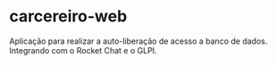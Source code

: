 # carcereiro-web

Aplicação para realizar a auto-liberação de acesso a banco de dados. Integrando com o Rocket Chat e o GLPI.